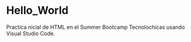 # Hello_World
Practica nicial de HTML en el Summer Bootcamp Tecnolochicas usando Visual Studio Code.
